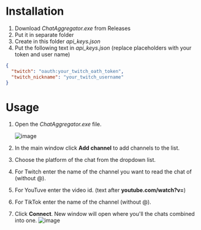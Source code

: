 # Installation
1. Download *ChatAggregator.exe* from Releases
2. Put it in separate folder
3. Create in this folder *api_keys.json*
4. Put the following text in *api_keys.json* (replace placeholders with your token and user name)
``` json
{
  "twitch": "oauth:your_twitch_oath_token",
  "twitch_nickname": "your_twitch_username"
}
```
# Usage
1. Open the *ChatAggregator.exe* file.
   
   ![image](https://github.com/user-attachments/assets/48508b00-d027-41c3-a6e7-5c7baecfb85d)
3. In the main window click **Add channel** to add channels to the list.
4. Choose the platform of the chat from the dropdown list.
  1. For Twitch enter the name of the channel you want to read the chat of (without @).
  2. For YouTuve enter the video id. (text after **youtube.com/watch?v=**)
  3. For TikTok enter the name of the channel (without @).
4. Click **Connect**. New window will open where you'll the chats combined into one.
  ![image](https://github.com/user-attachments/assets/4c5e7546-c77a-4f78-a816-4e608f472f44)
